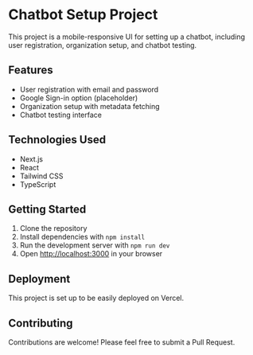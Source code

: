 # Chatbot Setup Project

This project is a mobile-responsive UI for setting up a chatbot, including user registration, organization setup, and chatbot testing.

## Features

- User registration with email and password
- Google Sign-in option (placeholder)
- Organization setup with metadata fetching
- Chatbot testing interface

## Technologies Used

- Next.js
- React
- Tailwind CSS
- TypeScript

## Getting Started

1. Clone the repository
2. Install dependencies with `npm install`
3. Run the development server with `npm run dev`
4. Open [http://localhost:3000](http://localhost:3000) in your browser

## Deployment

This project is set up to be easily deployed on Vercel.

## Contributing

Contributions are welcome! Please feel free to submit a Pull Request.

